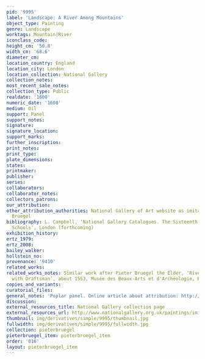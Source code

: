 ```yaml
---
pid: '9995'
label: 'Landscape: A River Among Mountains'
object_type: Painting
genre: Landscape
worktags: Mountain|River
iconclass_code:
height_cm: '50.8'
width_cm: '68.6'
diameter_cm:
location_country: England
location_city: London
location_collection: National Gallery
collection_notes:
most_recent_sale_notes:
collection_type: Public
realdate: '1600'
numeric_date: '1600'
medium: Oil
support: Panel
support_notes:
signature:
signature_location:
support_marks:
further_inscription:
print_notes:
print_type:
plate_dimensions:
states:
printmaker:
publisher:
series:
collaborators:
collaborator_notes:
collectors_patrons:
our_attribution:
other_attribution_authorities: National Gallery of Art website as imitator of Pieter
  Bruegel
bibliography: L. Campbell, ‘National Gallery Catalogues. The Sixteenth Century Netherlandish
  Schools’, London (forthcoming)
exhibition_history:
ertz_1979:
ertz_2008:
bailey_walker:
hollstein_no:
provenance: '9410'
related_works:
related_works_notes: Similar work after Pieter Bruegel the Elder, ‘River Landscape
  with Draftsman’, about 1553, Musée des Beaux-Arts et d'Archéologie, Besançon
copies_and_variants:
curatorial_files:
general_notes: 'Poplar panel. Online article about attribution: http://www.nationalgallery.org.uk/paintings/research/landscape-a-river-among-mountains'
discussion:
external_resources_title: National Gallery collection page
external_resources_url: http://www.nationalgallery.org.uk/paintings/imitator-of-pieter-bruegel-the-elder-landscape-a-river-among-mountains/*/key-facts
thumbnail: img/derivatives/simple/9995/thumbnail.jpg
fullwidth: img/derivatives/simple/9995/fullwidth.jpg
collection: pieterbruegel
pieterbruegel_item: pieterbruegel_item
order: '016'
layout: pieterbruegel_item
---
```

